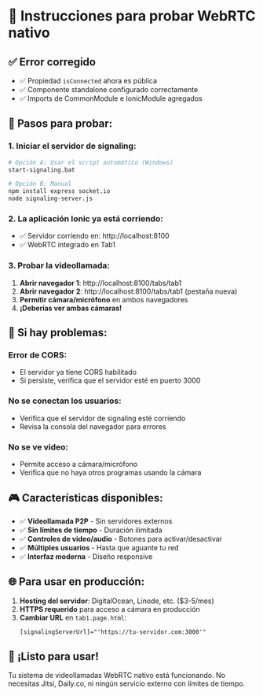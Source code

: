 # 🚀 Instrucciones para probar WebRTC nativo

## ✅ **Error corregido**
- ✅ Propiedad `isConnected` ahora es pública
- ✅ Componente standalone configurado correctamente
- ✅ Imports de CommonModule e IonicModule agregados

## 🎯 **Pasos para probar:**

### **1. Iniciar el servidor de signaling:**
```bash
# Opción A: Usar el script automático (Windows)
start-signaling.bat

# Opción B: Manual
npm install express socket.io
node signaling-server.js
```

### **2. La aplicación Ionic ya está corriendo:**
- ✅ Servidor corriendo en: http://localhost:8100
- ✅ WebRTC integrado en Tab1

### **3. Probar la videollamada:**
1. **Abrir navegador 1**: http://localhost:8100/tabs/tab1
2. **Abrir navegador 2**: http://localhost:8100/tabs/tab1 (pestaña nueva)
3. **Permitir cámara/micrófono** en ambos navegadores
4. **¡Deberías ver ambas cámaras!**

## 🔧 **Si hay problemas:**

### **Error de CORS:**
- El servidor ya tiene CORS habilitado
- Si persiste, verifica que el servidor esté en puerto 3000

### **No se conectan los usuarios:**
- Verifica que el servidor de signaling esté corriendo
- Revisa la consola del navegador para errores

### **No se ve video:**
- Permite acceso a cámara/micrófono
- Verifica que no haya otros programas usando la cámara

## 🎮 **Características disponibles:**

- ✅ **Videollamada P2P** - Sin servidores externos
- ✅ **Sin límites de tiempo** - Duración ilimitada
- ✅ **Controles de video/audio** - Botones para activar/desactivar
- ✅ **Múltiples usuarios** - Hasta que aguante tu red
- ✅ **Interfaz moderna** - Diseño responsive

## 🌐 **Para usar en producción:**

1. **Hosting del servidor**: DigitalOcean, Linode, etc. ($3-5/mes)
2. **HTTPS requerido** para acceso a cámara en producción
3. **Cambiar URL** en `tab1.page.html`:
   ```html
   [signalingServerUrl]="'https://tu-servidor.com:3000'"
   ```

## 🎉 **¡Listo para usar!**

Tu sistema de videollamadas WebRTC nativo está funcionando. No necesitas Jitsi, Daily.co, ni ningún servicio externo con límites de tiempo.

